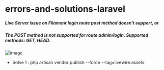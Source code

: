 # errors-and-solutions-laravel


##### Live Server issue on Filament login route post method doesn't support, or 
##### The POST method is not supported for route admin/login. Supported methods: GET, HEAD.

![image](https://github.com/mabdusshakur/errors-and-solutions-laravel/assets/82134930/31710ff2-c6a9-4320-9e7c-c2409a10df7a)

* Solve 1 : php artisan vendor:publish --force --tag=livewire:assets
